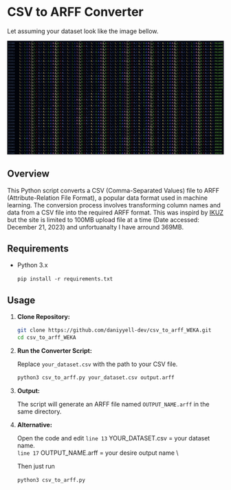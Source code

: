 # CSV to ARFF Converter

Let assuming your dataset look like the image bellow.


![Repository Logo](https://github.com/daniyyell-dev/csv_to_arff_WEKA/raw/main/logo1.png)

## Overview

This Python script converts a CSV (Comma-Separated Values) file to ARFF (Attribute-Relation File Format), a popular data format used in machine learning. The conversion process involves transforming column names and data from a CSV file into the required ARFF format. This was inspird by [IKUZ]( https://ikuz.eu/ikuz.eu/csv2arff/)
but the site is limited to 100MB upload file at a time (Date accessed: December 21, 2023) and unfortuanalty I have arround 369MB. 

## Requirements

- Python 3.x

  `pip install -r requirements.txt`

## Usage

1. **Clone Repository:**

    ```bash
    git clone https://github.com/daniyyell-dev/csv_to_arff_WEKA.git
    cd csv_to_arff_WEKA
    ```

2. **Run the Converter Script:**

    Replace `your_dataset.csv` with the path to your CSV file.

    ```bash
    python3 csv_to_arff.py your_dataset.csv output.arff
    ```

3. **Output:**

    The script will generate an ARFF file named `OUTPUT_NAME.arff` in the same directory.

43. **Alternative:**

    Open the code and edit
    `line 13` YOUR_DATASET.csv = your dataset name. \
    `line 17` OUTPUT_NAME.arff = your desire output name \
    
    Then just run
    
    `python3 csv_to_arff.py`

